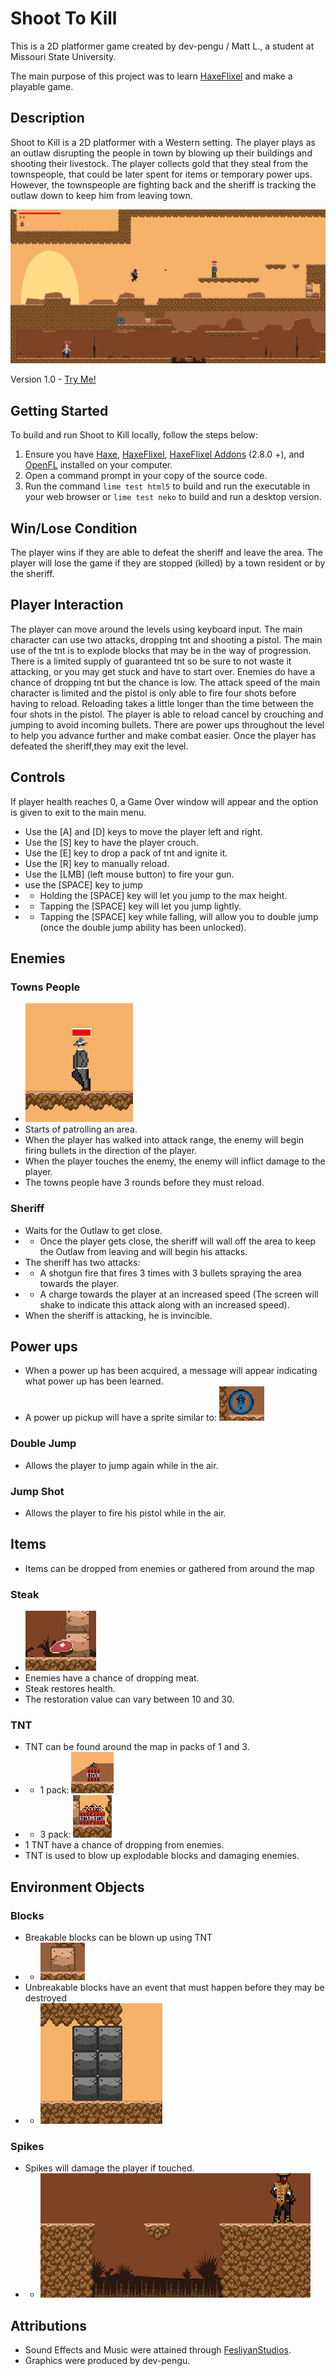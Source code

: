 # Shoot To Kill
This is a 2D platformer game created by dev-pengu / Matt L., a student at Missouri State University.

The main purpose of this project was to learn [HaxeFlixel](http://www.haxeflixel.com) and make a playable game.

## Description

Shoot to Kill is a 2D platformer with a Western setting. The player plays as an outlaw disrupting the people in town by blowing up their buildings and shooting their livestock. The player collects gold that they steal from the townspeople, that could be later spent for items or temporary power ups. However, the townspeople are fighting back and the sheriff is tracking the outlaw down to keep him from leaving town.

![Shoot To Kill Screenshot](/screenshots/gameplay.png?raw=true)

Version 1.0 - [Try Me!](https://dev-pengu.github.io/shoot-to-kill)

## Getting Started

To build and run Shoot to Kill locally, follow the steps below:

1. Ensure you have [Haxe](http://www.haxe.org/download), [HaxeFlixel](http://www.haxeflixel.com), [HaxeFlixel Addons](https://haxeflixel.com/documentation/flixel-addons/) (2.8.0 +), and [OpenFL](http://www.openfl.org/download/) installed on your computer.
2. Open a command prompt in your copy of the source code.
3. Run the command `lime test html5` to build and run the executable in your web browser or `lime test neko` to build and run a desktop version.

## Win/Lose Condition

The player wins if they are able to defeat the sheriff and leave the area. The player will lose the game if they are stopped (killed) by a town resident or by the sheriff.

## Player Interaction
The player can move around the levels using keyboard input. The main character can use two attacks, dropping tnt and shooting a pistol. The main use of the tnt is to explode blocks that may be in the way of progression. There is a limited supply of guaranteed tnt so be sure to not waste it attacking, or you may get stuck and have to start over. Enemies do have a chance of dropping tnt but the chance is low. The attack speed of the main character is limited and the pistol is only able to fire four shots before having to reload. Reloading takes a little longer than the time between the four shots in the pistol. The player is able to reload cancel by crouching and jumping to avoid incoming bullets. There are power ups throughout the level to help you advance further and make combat easier. Once the player has defeated the sheriff,they may exit the level.

## Controls
If player health reaches 0, a Game Over window will appear and the option is given to exit to the main menu.

* Use the [A] and [D] keys to move the player left and right.
* Use the [S] key to have the player crouch.
* Use the [E] key to drop a pack of tnt and ignite it.
* Use the [R] key to manually reload.
* Use the [LMB] (left mouse button) to fire your gun.
* use the [SPACE] key to jump
* * Holding the [SPACE] key will let you jump to the max height.
* * Tapping the [SPACE] key will let you jump lightly.
* * Tapping the [SPACE] key while falling, will allow you to double jump (once the double jump ability has been unlocked).

## Enemies
### Towns People
* ![towns people](/screenshots/average_enemy.png)
* Starts of patrolling an area.
* When the player has walked into attack range, the enemy will begin firing bullets in the direction of the player.
* When the player touches the enemy, the enemy will inflict damage to the player.
* The towns people have 3 rounds before they must reload.

### Sheriff
* Waits for the Outlaw to get close.
* * Once the player gets close, the sheriff will wall off the area to keep the Outlaw from leaving and will begin his attacks.
* The sheriff has two attacks:
* * A shotgun fire that fires 3 times with 3 bullets spraying the area towards the player.
* * A charge towards the player at an increased speed (The screen will shake to indicate this attack along with an increased speed).
* When the sheriff is attacking, he is invincible.

## Power ups
* When a power up has been acquired, a message will appear indicating what power up has been learned.
* A power up pickup will have a sprite similar to: ![power up image](/screenshots/powerup-example.png)
### Double Jump
* Allows the player to jump again while in the air.
### Jump Shot
* Allows the player to fire his pistol while in the air.

## Items
* Items can be dropped from enemies or gathered from around the map
### Steak 
* ![steak image](/screenshots/meat_drop.png)
* Enemies have a chance of dropping meat.
* Steak restores health.
* The restoration value can vary between 10 and 30.
### TNT
* TNT can be found around the map in packs of 1 and 3.
* * 1 pack: ![tnt pack](/screenshots/single_tnt_pickup.png)
* * 3 pack: ![tnt pack](/screenshots/three_pack_tnt_pickup.png)
* 1 TNT have a chance of dropping from enemies.
* TNT is used to blow up explodable blocks and damaging enemies.

## Environment Objects
### Blocks
* Breakable blocks can be blown up using TNT
* * ![breakable block](/screenshots/breakable_block.png)
* Unbreakable blocks have an event that must happen before they may be destroyed
* * ![unbreakable block](/screenshots/unbreakable_block.png)
### Spikes
* Spikes will damage the player if touched.
* * ![spikes](/screenshots/environmental_hazard.png)

## Attributions
* Sound Effects and Music were attained through [FesliyanStudios](https://www.fesliyanstudios.com).
* Graphics were produced by dev-pengu.
